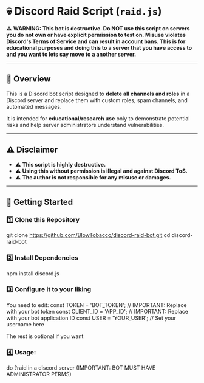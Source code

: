 # 💀 Discord Raid Script (`raid.js`)

⚠️ **WARNING: This bot is destructive. Do NOT use this script on servers you do not own or have explicit permission to test on. Misuse violates Discord's Terms of Service and can result in account bans. This is for educational purposes and doing this to a server that you have access to and you want to lets say move to a another server.**

---

## 📜 Overview

This is a Discord bot script designed to **delete all channels and roles** in a Discord server and replace them with custom roles, spam channels, and automated messages.

It is intended for **educational/research use** only to demonstrate potential risks and help server administrators understand vulnerabilities.

---

## ⚠️ Disclaimer

- ⚠️ **This script is highly destructive.**
- ⚠️ **Using this without permission is illegal and against Discord ToS.**
- ⚠️ **The author is not responsible for any misuse or damages.**

---

## 🚀 Getting Started

### 1️⃣ Clone this Repository
git clone https://github.com/BlowTobacco/discord-raid-bot.git
cd discord-raid-bot

### 2️⃣ Install Dependencies
npm install discord.js

### 3️⃣ Configure it to your liking
You need to edit:
const TOKEN = 'BOT_TOKEN'; // IMPORTANT: Replace with your bot token
const CLIENT_ID = 'APP_ID'; // IMPORTANT: Replace with your bot application ID
const USER = 'YOUR_USER'; // Set your username here

The rest is optional if you want

### 4️⃣ Usage:
do ?raid in a discord server (IMPORTANT: BOT MUST HAVE ADMINISTRATOR PERMS)


